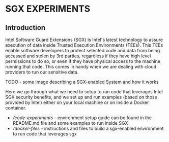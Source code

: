 # SGX EXPERIMENTS

## Introduction
Intel Software Guard Extensions (SGX) is Intel's latest technology to assure execution of data inside Trusted Execution Environments (TEEs). This TEEs enable software developers to protect selected code and data from being accessed and stolen by 3rd parties, regardless if they have high level permissions to do so, or even if they have physical access to the machine running that code. This comes in handy when we are dealing with cloud providers to run our sensitive data.

TODO - some image describing a SGX-enabled System and how it works

Here we go through what we need to setup to run code that leverages Intel SGX security benefits, and we set up and run examples (based on those provided by Intel) either on your local machine or on inside a Docker container.

* */code-experiments* - environment setup guide can be found in the README.md file and some examples to run inside SGX
* */docker-files* - instructions and files to build a sgx-enabled environment to run code that leverages sgx
